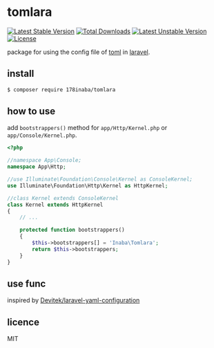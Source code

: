 # tomlara

[![Latest Stable Version](https://poser.pugx.org/178inaba/tomlara/v/stable)](https://packagist.org/packages/178inaba/tomlara)
[![Total Downloads](https://poser.pugx.org/178inaba/tomlara/downloads)](https://packagist.org/packages/178inaba/tomlara)
[![Latest Unstable Version](https://poser.pugx.org/178inaba/tomlara/v/unstable)](https://packagist.org/packages/178inaba/tomlara)
[![License](https://poser.pugx.org/178inaba/tomlara/license)](https://packagist.org/packages/178inaba/tomlara)

package for using the config file of [toml](https://github.com/toml-lang/toml) in [laravel](https://laravel.com/).

## install

``` bash
$ composer require 178inaba/tomlara
```

## how to use

add `bootstrappers()` method for `app/Http/Kernel.php` or `app/Console/Kernel.php`.

``` php
<?php

//namespace App\Console;
namespace App\Http;

//use Illuminate\Foundation\Console\Kernel as ConsoleKernel;
use Illuminate\Foundation\Http\Kernel as HttpKernel;

//class Kernel extends ConsoleKernel
class Kernel extends HttpKernel
{
    // ...

    protected function bootstrappers()
    {
        $this->bootstrappers[] = 'Inaba\Tomlara';
        return $this->bootstrappers;
    }
}
```

## use func

inspired by [Devitek/laravel-yaml-configuration](https://github.com/Devitek/laravel-yaml-configuration)

## licence

MIT
